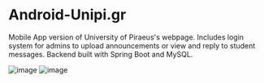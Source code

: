 # Android-Unipi.gr
Mobile App version of University of Piraeus's webpage. Includes login system for admins to upload announcements or view and reply to student messages. Backend built with Spring Boot and MySQL.

![image](https://user-images.githubusercontent.com/61197261/193408790-0c7952cc-663b-42d3-ad0e-39270c477cca.png)    ![image](https://user-images.githubusercontent.com/61197261/193408816-9026af0b-3db0-4779-92f3-b06583c0f8f8.png)
